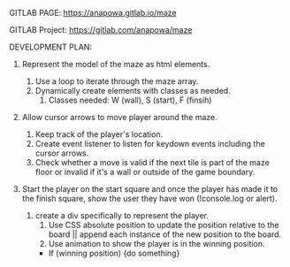 GITLAB PAGE:
https://anapowa.gitlab.io/maze 

GITLAB Project: 
https://gitlab.com/anapowa/maze

DEVELOPMENT PLAN:
1. Represent the model of the maze as html elements. 
    1. Use a loop to iterate through the maze array. 
    2. Dynamically create elements with classes as needed. 
        1. Classes needed: W (wall), S (start), F (finsih)

2. Allow cursor arrows to move player around the maze. 
    1. Keep track of the player's location. 
    2. Create event listener to listen for keydown events including the cursor arrows.  
    3. Check whether a move is valid if the next tile is part of the maze floor or invalid if it's a wall or outside of the game boundary. 

3. Start the player on the start square and once the player has made it to the finish square, show the user they have won (!console.log or alert). 
    1. create a div specifically to represent the player. 
        1. Use CSS absolute position to update the position relative to the board || append each instance of the new position to the board. 
        2. Use animation to show the player is in the winning position.
        - If (winning position) {do something}